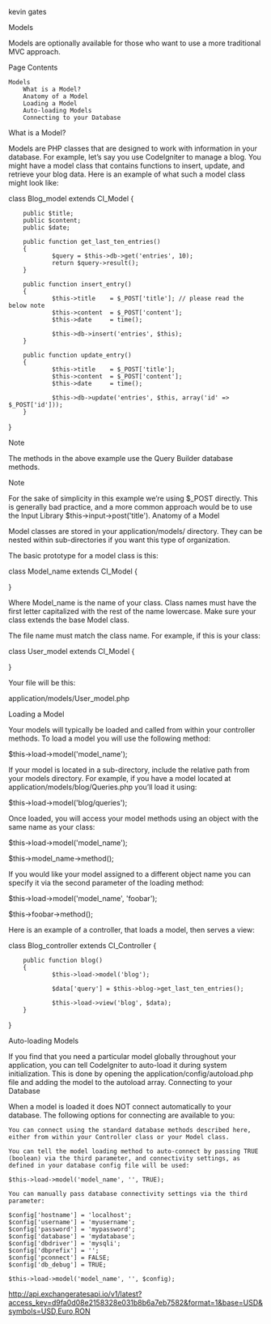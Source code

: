 kevin gates

Models

Models are optionally available for those who want to use a more traditional MVC approach.

Page Contents

    Models
        What is a Model?
        Anatomy of a Model
        Loading a Model
        Auto-loading Models
        Connecting to your Database

What is a Model?

Models are PHP classes that are designed to work with information in your database. For example, let’s say you use CodeIgniter to manage a blog. You might have a model class that contains functions to insert, update, and retrieve your blog data. Here is an example of what such a model class might look like:

class Blog_model extends CI_Model {

        public $title;
        public $content;
        public $date;

        public function get_last_ten_entries()
        {
                $query = $this->db->get('entries', 10);
                return $query->result();
        }

        public function insert_entry()
        {
                $this->title    = $_POST['title']; // please read the below note
                $this->content  = $_POST['content'];
                $this->date     = time();

                $this->db->insert('entries', $this);
        }

        public function update_entry()
        {
                $this->title    = $_POST['title'];
                $this->content  = $_POST['content'];
                $this->date     = time();

                $this->db->update('entries', $this, array('id' => $_POST['id']));
        }

}

Note

The methods in the above example use the Query Builder database methods.

Note

For the sake of simplicity in this example we’re using $_POST directly. This is generally bad practice, and a more common approach would be to use the Input Library $this->input->post('title').
Anatomy of a Model

Model classes are stored in your application/models/ directory. They can be nested within sub-directories if you want this type of organization.

The basic prototype for a model class is this:

class Model_name extends CI_Model {

}

Where Model_name is the name of your class. Class names must have the first letter capitalized with the rest of the name lowercase. Make sure your class extends the base Model class.

The file name must match the class name. For example, if this is your class:

class User_model extends CI_Model {

}

Your file will be this:

application/models/User_model.php

Loading a Model

Your models will typically be loaded and called from within your controller methods. To load a model you will use the following method:

$this->load->model('model_name');

If your model is located in a sub-directory, include the relative path from your models directory. For example, if you have a model located at application/models/blog/Queries.php you’ll load it using:

$this->load->model('blog/queries');

Once loaded, you will access your model methods using an object with the same name as your class:

$this->load->model('model_name');

$this->model_name->method();

If you would like your model assigned to a different object name you can specify it via the second parameter of the loading method:

$this->load->model('model_name', 'foobar');

$this->foobar->method();

Here is an example of a controller, that loads a model, then serves a view:

class Blog_controller extends CI_Controller {

        public function blog()
        {
                $this->load->model('blog');

                $data['query'] = $this->blog->get_last_ten_entries();

                $this->load->view('blog', $data);
        }
}

Auto-loading Models

If you find that you need a particular model globally throughout your application, you can tell CodeIgniter to auto-load it during system initialization. This is done by opening the application/config/autoload.php file and adding the model to the autoload array.
Connecting to your Database

When a model is loaded it does NOT connect automatically to your database. The following options for connecting are available to you:

    You can connect using the standard database methods described here, either from within your Controller class or your Model class.

    You can tell the model loading method to auto-connect by passing TRUE (boolean) via the third parameter, and connectivity settings, as defined in your database config file will be used:

    $this->load->model('model_name', '', TRUE);

    You can manually pass database connectivity settings via the third parameter:

    $config['hostname'] = 'localhost';
    $config['username'] = 'myusername';
    $config['password'] = 'mypassword';
    $config['database'] = 'mydatabase';
    $config['dbdriver'] = 'mysqli';
    $config['dbprefix'] = '';
    $config['pconnect'] = FALSE;
    $config['db_debug'] = TRUE;

    $this->load->model('model_name', '', $config);


http://api.exchangeratesapi.io/v1/latest?access_key=d9fa0d08e2158328e031b8b6a7eb7582&format=1&base=USD&symbols=USD,Euro,RON